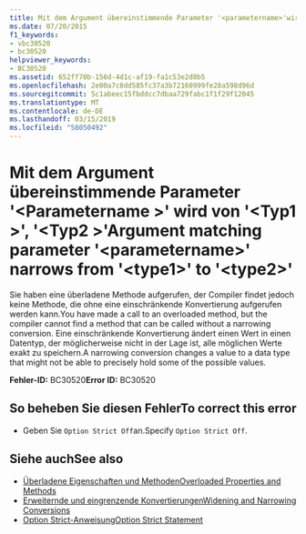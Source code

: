 ```yaml
---
title: Mit dem Argument übereinstimmende Parameter '<parametername>'wird aus'<type1>'to'<type2>'
ms.date: 07/20/2015
f1_keywords:
- vbc30520
- bc30520
helpviewer_keywords:
- BC30520
ms.assetid: 652ff70b-156d-4d1c-af19-fa1c53e2d0b5
ms.openlocfilehash: 2e00a7c8dd585fc37a3b72160999fe28a598d96d
ms.sourcegitcommit: 5c1abeec15fbddcc7dbaa729fabc1f1f29f12045
ms.translationtype: MT
ms.contentlocale: de-DE
ms.lasthandoff: 03/15/2019
ms.locfileid: "58050492"
---
```

# <a name="argument-matching-parameter-parametername-narrows-from-type1-to-type2"></a><span data-ttu-id="28b5c-102">Mit dem Argument übereinstimmende Parameter '\<Parametername >' wird von '\<Typ1 >', '\<Typ2 >'</span><span class="sxs-lookup"><span data-stu-id="28b5c-102">Argument matching parameter '\<parametername>' narrows from '\<type1>' to '\<type2>'</span></span>
<span data-ttu-id="28b5c-103">Sie haben eine überladene Methode aufgerufen, der Compiler findet jedoch keine Methode, die ohne eine einschränkende Konvertierung aufgerufen werden kann.</span><span class="sxs-lookup"><span data-stu-id="28b5c-103">You have made a call to an overloaded method, but the compiler cannot find a method that can be called without a narrowing conversion.</span></span> <span data-ttu-id="28b5c-104">Eine einschränkende Konvertierung ändert einen Wert in einen Datentyp, der möglicherweise nicht in der Lage ist, alle möglichen Werte exakt zu speichern.</span><span class="sxs-lookup"><span data-stu-id="28b5c-104">A narrowing conversion changes a value to a data type that might not be able to precisely hold some of the possible values.</span></span>  
  
 <span data-ttu-id="28b5c-105">**Fehler-ID:** BC30520</span><span class="sxs-lookup"><span data-stu-id="28b5c-105">**Error ID:** BC30520</span></span>  
  
## <a name="to-correct-this-error"></a><span data-ttu-id="28b5c-106">So beheben Sie diesen Fehler</span><span class="sxs-lookup"><span data-stu-id="28b5c-106">To correct this error</span></span>  
  
-   <span data-ttu-id="28b5c-107">Geben Sie `Option Strict Off`an.</span><span class="sxs-lookup"><span data-stu-id="28b5c-107">Specify `Option Strict Off`.</span></span>  
  
## <a name="see-also"></a><span data-ttu-id="28b5c-108">Siehe auch</span><span class="sxs-lookup"><span data-stu-id="28b5c-108">See also</span></span>

- [<span data-ttu-id="28b5c-109">Überladene Eigenschaften und Methoden</span><span class="sxs-lookup"><span data-stu-id="28b5c-109">Overloaded Properties and Methods</span></span>](../../visual-basic/programming-guide/language-features/objects-and-classes/overloaded-properties-and-methods.md)
- [<span data-ttu-id="28b5c-110">Erweiternde und eingrenzende Konvertierungen</span><span class="sxs-lookup"><span data-stu-id="28b5c-110">Widening and Narrowing Conversions</span></span>](../../visual-basic/programming-guide/language-features/data-types/widening-and-narrowing-conversions.md)
- [<span data-ttu-id="28b5c-111">Option Strict-Anweisung</span><span class="sxs-lookup"><span data-stu-id="28b5c-111">Option Strict Statement</span></span>](../../visual-basic/language-reference/statements/option-strict-statement.md)
